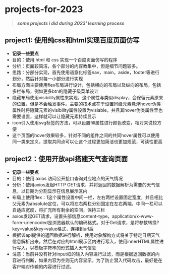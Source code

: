 # projects-for-2023

> ***some projects i did during 2023' learning process***

## project1: 使用纯css和html实现百度页面仿写

- **记录一些要点**
- 目的：使用 html 和 css 实现一个百度页面仿写的程序
- 分析：页面较简洁，各个部分的内容教集中，但是细节问题较多。
- 思路：分部分实现，首先使用语意化标签nav，main，aside，footer等进行划分，然后针对每一小部分进行实现
- 布局方面主要使用flex布局进行设计，包括横向的布局以及纵向的布局，包括多栏布局，例如更多btn的隐藏子级菜单设计
- 隐藏布局使用visibility属性来实现，这个属性与类似display，会保留元素原来的位置，但是不会触发事件。主要的技术点在于设置同级元素悬浮hover伪类属性时将隐藏元素的visibility属性设置为visiable，并且其hover伪类属性里也需要设置，这样就可以让隐藏元素持续显示
- icon引入使用svg标签的方法，可以设置fill属性进行颜色改变，相对来说较方便
- 这个页面的hover效果较多，针对不同的组件之间的共同hover属性可以使用同一类来定义，提取共同点可以让这个过程更加简洁也更加规范，可读性更高

## project2：使用开放api搭建天气查询页面

- **记录一些要点**
- 目的：使用 axios 访问公开接口查询对应地点的天气情况
- 分析：使用axios发起HTTP GET请求，并将返回的数据解析为需要的天气信息，以日期为分割显示在信息展示区内
- 布局上使用flex：1这个属性设置中间一栏，左右两栏设置固定宽度，并且相比父元素为absolute定位，可以将左右两栏分别固定在左右两端，中间一栏可以自适应宽度，将扩充所有剩余的空间，保持三栏
- axios发起GET请求，设置头部信息content-type，application/x-www-form-urlencoded是浏览器默认的编码格式。对于Get请求，是将参数转换?key=value&key=value格式，连接到url后
- 根据该api提供的返回数据进行解析，使用对象解构方式将关于特定日期天气信息解析出来，然后在对应的html展示区内进行写入，使用innerHTML属性进行写入，以模板字符串的形式插入天气信息
- 注意：当前并没有针对input框的输入内容进行过滤，而是根据返回数据的内容进行判断，如果内容为空则无内容显示。为了防止潜入代码攻击，最好是在客户端对传输的内容进行过滤。
